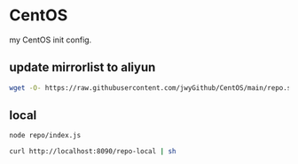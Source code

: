 # CentOS
my CentOS init config.

## update mirrorlist to aliyun
```sh
wget -O- https://raw.githubusercontent.com/jwyGithub/CentOS/main/repo.sh | sh
```

## local
```sh
node repo/index.js

curl http://localhost:8090/repo-local | sh
```
